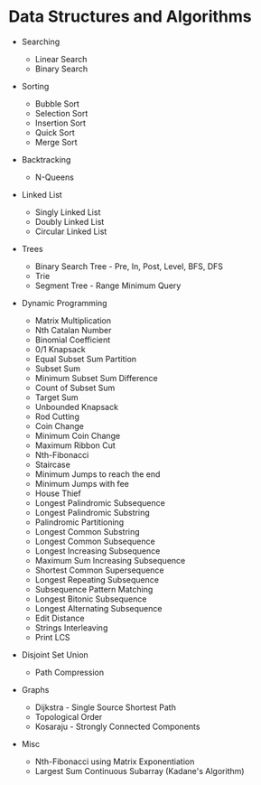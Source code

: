 # Data Structures and Algorithms

* Searching
	* Linear Search
	* Binary Search

* Sorting
	* Bubble Sort
	* Selection Sort
	* Insertion Sort
	* Quick Sort
	* Merge Sort

* Backtracking
	* N-Queens

* Linked List
	* Singly Linked List
	* Doubly Linked List
	* Circular Linked List

* Trees
	* Binary Search Tree - Pre, In, Post, Level, BFS, DFS
	* Trie
	* Segment Tree - Range Minimum Query

* Dynamic Programming
	* Matrix Multiplication
	* Nth Catalan Number
	* Binomial Coefficient
	* 0/1 Knapsack
	* Equal Subset Sum Partition
	* Subset Sum
	* Minimum Subset Sum Difference
	* Count of Subset Sum
	* Target Sum
	* Unbounded Knapsack
	* Rod Cutting
	* Coin Change
	* Minimum Coin Change
	* Maximum Ribbon Cut
	* Nth-Fibonacci
	* Staircase
	* Minimum Jumps to reach the end
	* Minimum Jumps with fee
	* House Thief
	* Longest Palindromic Subsequence
	* Longest Palindromic Substring
	* Palindromic Partitioning
	* Longest Common Substring
	* Longest Common Subsequence
	* Longest Increasing Subsequence
	* Maximum Sum Increasing Subsequence
	* Shortest Common Supersequence
	* Longest Repeating Subsequence
	* Subsequence Pattern Matching
	* Longest Bitonic Subsequence
	* Longest Alternating Subsequence
	* Edit Distance
	* Strings Interleaving
	* Print LCS

* Disjoint Set Union
	* Path Compression

* Graphs
	* Dijkstra - Single Source Shortest Path
	* Topological Order
	* Kosaraju - Strongly Connected Components

* Misc
	* Nth-Fibonacci using Matrix Exponentiation
	* Largest Sum Continuous Subarray (Kadane's Algorithm)
